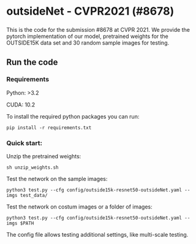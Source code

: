 # outsideNet - CVPR2021 (#8678)
###
This is the code for the submission #8678 at CVPR 2021. 
We provide the pytorch implementation of our model, pretrained weights for the OUTSIDE15K data set and 30 random sample images for testing. 
## Run the code
### Requirements
Python: >3.2

CUDA: 10.2

To install the required python packages you can run: 
```
pip install -r requirements.txt
```
### Quick start: 
Unzip the pretrained weights:
```
sh unzip_weights.sh
```

Test the network on the sample images:
```
python3 test.py --cfg config/outside15k-resnet50-outsideNet.yaml --imgs test_data/
```

Test the network on costum images or a folder of images:
```
python3 test.py --cfg config/outside15k-resnet50-outsideNet.yaml --imgs $PATH
```

The config file allows testing additional settings, like multi-scale testing.
